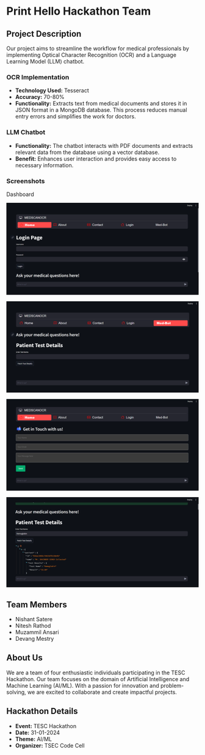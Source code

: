 # Print Hello Hackathon Team

## Project Description
Our project aims to streamline the workflow for medical professionals by implementing Optical Character Recognition (OCR) and a Language Learning Model (LLM) chatbot.

### OCR Implementation
- **Technology Used:** Tesseract
- **Accuracy:** 70-80%
- **Functionality:** Extracts text from medical documents and stores it in JSON format in a MongoDB database. This process reduces manual entry errors and simplifies the work for doctors.

### LLM Chatbot
- **Functionality:** The chatbot interacts with PDF documents and extracts relevant data from the database using a vector database.
- **Benefit:** Enhances user interaction and provides easy access to necessary information.


### Screenshots
Dashboard

![Dashboard](/Dashboard.png)

![Bot](/Bot.png)

![Contact](/Contact.png)

![DataFormat](/Data.png)


## Team Members
- Nishant Satere
- Nitesh Rathod
- Muzammil Ansari
- Devang Mestry

## About Us
We are a team of four enthusiastic individuals participating in the TESC Hackathon. Our team focuses on the domain of Artificial Intelligence and Machine Learning (AI/ML). With a passion for innovation and problem-solving, we are excited to collaborate and create impactful projects.

## Hackathon Details
- **Event:** TESC Hackathon
- **Date:** 31-01-2024
- **Theme:** AI/ML
- **Organizer:** TSEC Code Cell


